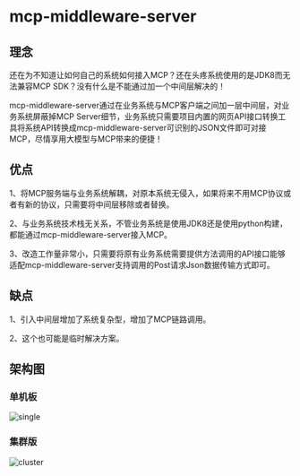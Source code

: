# mcp-middleware-server

## 理念

还在为不知道让如何自己的系统如何接入MCP？还在头疼系统使用的是JDK8而无法兼容MCP SDK？没有什么是不能通过加一个中间层解决的！

mcp-middleware-server通过在业务系统与MCP客户端之间加一层中间层，对业务系统屏蔽掉MCP Server细节，业务系统只需要项目内置的网页API接口转换工具将系统API转换成mcp-middleware-server可识别的JSON文件即可对接MCP，尽情享用大模型与MCP带来的便捷！

## 优点

1、将MCP服务端与业务系统解耦，对原本系统无侵入，如果将来不用MCP协议或者有新的协议，只需要将中间层移除或者替换。

2、与业务系统技术栈无关系，不管业务系统是使用JDK8还是使用python构建，都能通过mcp-middleware-server接入MCP。

3、改造工作量非常小，只需要将原有业务系统需要提供方法调用的API接口能够适配mcp-middleware-server支持调用的Post请求Json数据传输方式即可。

## 缺点

1、引入中间层增加了系统复杂型，增加了MCP链路调用。

2、这个也可能是临时解决方案。

## 架构图
### 单机板
![single](https://github.com/user-attachments/assets/86c9473e-55bb-4c45-8a7a-7cdeb9cd3cc2)

### 集群版
![cluster](https://github.com/user-attachments/assets/bfaf60ec-a81b-4022-bee1-13448cb97cc7)
